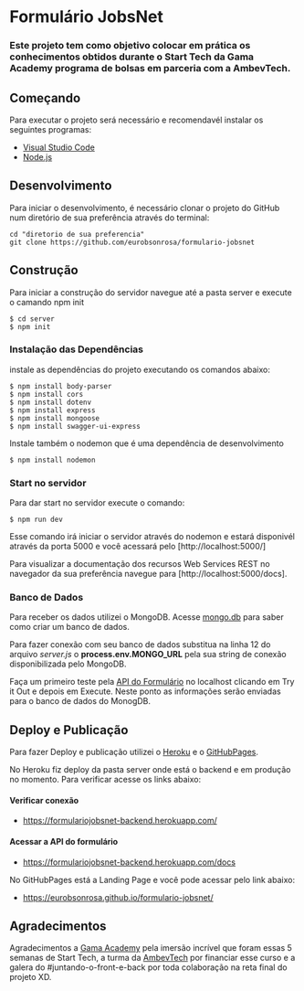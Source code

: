# Formulário JobsNet

### Este projeto tem como objetivo colocar em prática os conhecimentos obtidos durante o Start Tech da Gama Academy programa de bolsas em parceria com a AmbevTech.

## Começando

Para executar o projeto será necessário e recomendavél instalar os seguintes programas:

* [Visual Studio Code](https://code.visualstudio.com/)
* [Node.js](https://nodejs.org/en/)

## Desenvolvimento

Para iniciar o desenvolvimento, é necessário clonar o projeto do GitHub num diretório de sua preferência através do terminal:

```shell
cd "diretorio de sua preferencia"
git clone https://github.com/eurobsonrosa/formulario-jobsnet
```

## Construção

Para iniciar a construção do servidor navegue até a pasta server e execute o camando npm init

```shell
$ cd server
$ npm init
```

### Instalação das Dependências

instale as dependências do projeto executando os comandos abaixo:

```shell
$ npm install body-parser  
$ npm install cors
$ npm install dotenv
$ npm install express
$ npm install mongoose
$ npm install swagger-ui-express
```

Instale também o nodemon que é uma dependência de desenvolvimento

```shell
$ npm install nodemon 
```

### Start no servidor

Para dar start no servidor execute o comando:

```shell
$ npm run dev
```

Esse comando irá iniciar o servidor através do nodemon e estará disponivél através da porta 5000 e você acessará pelo [http://localhost:5000/]

Para visualizar a documentação dos recursos Web Services REST no navegador da sua preferência navegue para [http://localhost:5000/docs].

### Banco de Dados

Para receber os dados utilizei o MongoDB. Acesse [mongo.db](https://www.mongodb.com/pt-br/basics/create-database) para saber como criar um banco de dados.

Para fazer conexão com seu banco de dados substitua na linha 12 do arquivo *server.js* o **process.env.MONGO_URL** pela sua string de conexão disponibilizada pelo MongoDB.

Faça um primeiro teste pela [API do Formulário](http://localhost:5000/docs) no localhost clicando em Try it Out e depois em Execute. Neste ponto as informações serão enviadas para o banco de dados do MonogDB.


## Deploy e Publicação

Para fazer Deploy e publicação utilizei o [Heroku](https://www.heroku.com/) e o [GitHubPages](https://pages.github.com/).

No Heroku fiz deploy da pasta server onde está o backend e em produção no momento. Para verificar acesse os links abaixo:

#### Verificar conexão
* https://formulariojobsnet-backend.herokuapp.com/
#### Acessar a API do formulário
* https://formulariojobsnet-backend.herokuapp.com/docs

No GitHubPages está a Landing Page e você pode acessar pelo link abaixo:

* https://eurobsonrosa.github.io/formulario-jobsnet/


## Agradecimentos

Agradecimentos a [Gama Academy](https://github.com/gamaacademy) pela imersão incrível que foram essas 5 semanas de Start Tech, a turma da [AmbevTech](https://ambevtech.com.br/) por financiar esse curso e a galera do #juntando-o-front-e-back por toda colaboração na reta final do projeto XD.


